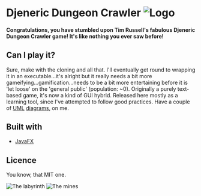 # Djeneric Dungeon Crawler ![Logo](https://i.imgur.com/akYApg7.png)

#### Congratulations, you have stumbled upon Tim Russell's fabulous Djeneric Dungeon Crawler game! It's like nothing you ever saw before!<br/>

## Can I play it?

Sure, make with the cloning and all that. I'll eventually get round to wrapping it in an executable...it's alright but it really needs a bit more gameifying...gamification...needs to be a bit more entertaining before it is 'let loose' on the 'general public' (population: ~0). Originally a purely text-based game, it's now a kind of GUI hybrid. Released here mostly as a learning tool, since I've attempted to follow good practices. Have a couple of [UML](https://i.imgur.com/SvZMCXH.jpg) [diagrams](https://i.imgur.com/8nREQea.jpg), on me.

## Built with

* [JavaFX](http://www.oracle.com/technetwork/java/javase/overview/javafx-overview-2158620.html)

## Licence

You know, that MIT one.

![The labyrinth](https://i.imgur.com/ExwneJ2.jpg "The labyrinth....")
![The mines](https://i.imgur.com/Kku5jxJ.jpg "The mines.... Many more levels are available (2!)")